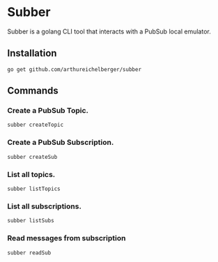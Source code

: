 # **Subber**

Subber is a golang CLI tool that interacts with a PubSub local emulator.

## **Installation**
`go get github.com/arthureichelberger/subber`

## **Commands**
### **Create a PubSub Topic.**

`subber createTopic`

### **Create a PubSub Subscription.**
`subber createSub`

### **List all topics.**
`subber listTopics`

### **List all subscriptions.**
`subber listSubs`

### **Read messages from subscription**
`subber readSub`